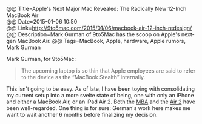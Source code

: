 @@ Title=Apple's Next Major Mac Revealed: The Radically New 12-Inch MacBook Air  
@@ Date=2015-01-06 10:50  
@@ Link=http://9to5mac.com/2015/01/06/macbook-air-12-inch-redesign/  
@@ Description=Mark Gurman of 9to5Mac has the scoop on Apple's next-gen MacBook Air.
@@ Tags=MacBook, Apple, hardware, Apple rumors, Mark Gurman  

Mark Gurman, for 9to5Mac:
>The upcoming laptop is so thin that Apple employees are said to refer to the device as the “MacBook Stealth” internally.

This isn't going to be easy. As of late, I have been toying with consolidating my current setup into a more svelte state of being, one with only an iPhone and either a MacBook Air, or an iPad Air 2. Both the [MBA][anandtech] and the [Air 2][toolsandtoys] have been well-regarded. One thing is for sure: German's work here makes me want to wait another 6 months before finalizing my decision.

[anandtech]: http://www.anandtech.com/show/7085/the-2013-macbook-air-review-13inch
[toolsandtoys]: http://toolsandtoys.net/reviews/the-ipad-air-2/